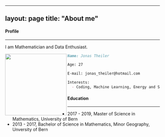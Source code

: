 
---
layout: page
title: "About me"
---


#### Profile
---

I am Mathematician and Data Enthusiast. 

<img align="left" width="200" src="https://user-images.githubusercontent.com/80971809/112206002-b7c0cd80-8c15-11eb-85e4-e0ce6bf05f52.jpg">


```markdown
Name: Jonas Theiler

Age: 27

E-mail: jonas_theiler@hotmail.com

Interests:
  - Coding, Machine Learning, Energy and Sustainability, Insurances


```


#### Education
---

  - 2017 - 2019, Master of Science in Mathematics, University of Bern
  - 2013 - 2017, Bachelor of Science in Mathematics, Minor Geography, Unversity of Bern

